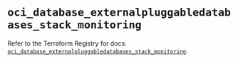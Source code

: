 # `oci_database_externalpluggabledatabases_stack_monitoring`

Refer to the Terraform Registry for docs: [`oci_database_externalpluggabledatabases_stack_monitoring`](https://registry.terraform.io/providers/hashicorp/oci/7.19.0/docs/resources/database_externalpluggabledatabases_stack_monitoring).
